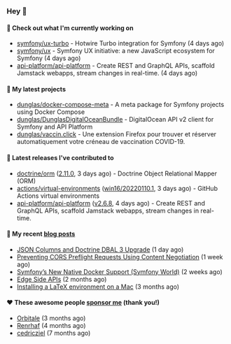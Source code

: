 ### Hey 👋

#### 👷 Check out what I'm currently working on

- [symfony/ux-turbo](https://github.com/symfony/ux-turbo) - Hotwire Turbo integration for Symfony (4 days ago)
- [symfony/ux](https://github.com/symfony/ux) - Symfony UX initiative: a new JavaScript ecosystem for Symfony (4 days ago)
- [api-platform/api-platform](https://github.com/api-platform/api-platform) - Create REST and GraphQL APIs, scaffold Jamstack webapps, stream changes in real-time. (4 days ago)

#### 🌱 My latest projects

- [dunglas/docker-compose-meta](https://github.com/dunglas/docker-compose-meta) - A meta package for Symfony projects using Docker Compose
- [dunglas/DunglasDigitalOceanBundle](https://github.com/dunglas/DunglasDigitalOceanBundle) - DigitalOcean API v2 client for Symfony and API Platform
- [dunglas/vaccin.click](https://github.com/dunglas/vaccin.click) - Une extension Firefox pour trouver et réserver automatiquement votre créneau de vaccination COVID-19.

#### 🔭 Latest releases I've contributed to

- [doctrine/orm](https://github.com/doctrine/orm) ([2.11.0](https://github.com/doctrine/orm/releases/tag/2.11.0), 3 days ago) - Doctrine Object Relational Mapper (ORM)
- [actions/virtual-environments](https://github.com/actions/virtual-environments) ([win16/20220110.1](https://github.com/actions/virtual-environments/releases/tag/win16%2F20220110.1), 3 days ago) - GitHub Actions virtual environments
- [api-platform/api-platform](https://github.com/api-platform/api-platform) ([v2.6.8](https://github.com/api-platform/api-platform/releases/tag/v2.6.8), 4 days ago) - Create REST and GraphQL APIs, scaffold Jamstack webapps, stream changes in real-time.

#### 📜 My recent [blog posts](https://dunglas.fr)

- [JSON Columns and Doctrine DBAL 3 Upgrade](https://dunglas.fr/2022/01/json-columns-and-doctrine-dbal-3-upgrade/) (1 day ago)
- [Preventing CORS Preflight Requests Using Content Negotiation](https://dunglas.fr/2022/01/preventing-cors-preflight-requests-using-content-negotiation/) (1 week ago)
- [Symfony’s New Native Docker Support (Symfony World)](https://dunglas.fr/2021/12/symfonys-new-native-docker-support-symfony-world/) (2 weeks ago)
- [Edge Side APIs](https://dunglas.fr/2021/10/edge-side-apis/) (2 months ago)
- [Installing a LaTeX environment on a Mac](https://dunglas.fr/2021/09/installing-a-latex-environment-on-a-mac/) (3 months ago)

#### ❤️ These awesome people [sponsor me](https://github.com/sponsors/dunglas) (thank you!)

- [Orbitale](https://github.com/Orbitale) (3 months ago)
- [Renrhaf](https://github.com/Renrhaf) (4 months ago)
- [cedricziel](https://github.com/cedricziel) (7 months ago)
